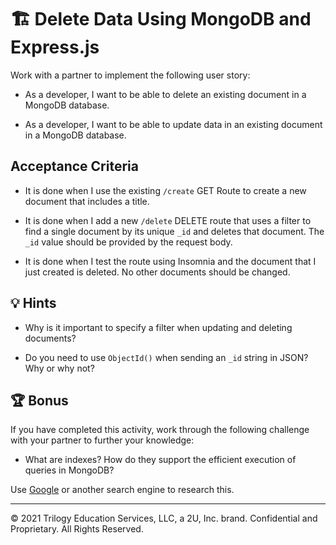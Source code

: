 # 🏗️ Delete Data Using MongoDB and Express.js

Work with a partner to implement the following user story:

* As a developer, I want to be able to delete an existing document in a MongoDB database.

* As a developer, I want to be able to update data in an existing document in a MongoDB database.

## Acceptance Criteria

* It is done when I use the existing `/create` GET Route to create a new document that includes a title.

* It is done when I add a new `/delete` DELETE route that uses a filter to find a single document by its unique `_id` and deletes that document. The `_id` value should be provided by the request body.

* It is done when I test the route using Insomnia and the document that I just created is deleted. No other documents should be changed.

## 💡 Hints

* Why is it important to specify a filter when updating and deleting documents?

* Do you need to use `ObjectId()` when sending an `_id` string in JSON? Why or why not?

## 🏆 Bonus

If you have completed this activity, work through the following challenge with your partner to further your knowledge:

* What are indexes? How do they support the efficient execution of queries in MongoDB?

Use [Google](https://www.google.com) or another search engine to research this.

---
© 2021 Trilogy Education Services, LLC, a 2U, Inc. brand. Confidential and Proprietary. All Rights Reserved.
